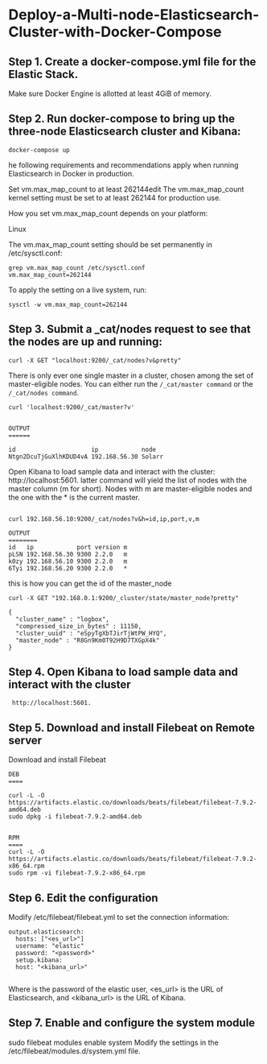 # Deploy-a-Multi-node-Elasticsearch-Cluster-with-Docker-Compose

## Step 1. Create a docker-compose.yml file for the Elastic Stack.

Make sure Docker Engine is allotted at least 4GiB of memory.

## Step 2. Run docker-compose to bring up the three-node Elasticsearch cluster and Kibana:

```
docker-compose up

```
he following requirements and recommendations apply when running Elasticsearch in Docker in production.

Set vm.max_map_count to at least 262144edit
The vm.max_map_count kernel setting must be set to at least 262144 for production use.

How you set vm.max_map_count depends on your platform:

Linux

The vm.max_map_count setting should be set permanently in /etc/sysctl.conf:
```
grep vm.max_map_count /etc/sysctl.conf
vm.max_map_count=262144
```
To apply the setting on a live system, run:

```
sysctl -w vm.max_map_count=262144
```

## Step 3. Submit a _cat/nodes request to see that the nodes are up and running:

```
curl -X GET "localhost:9200/_cat/nodes?v&pretty"
```

There is only ever one single master in a cluster, chosen among the set of master-eligible nodes.
You can either run the ```/_cat/master command``` or the ```/_cat/nodes command```.

```
curl 'localhost:9200/_cat/master?v'


OUTPUT
======

id                     ip            node
Ntgn2DcuTjGuXlhKDUD4vA 192.168.56.30 Solarr

```
Open Kibana to load sample data and interact with the cluster: http://localhost:5601.
latter command will yield the list of nodes with the master column (m for short). Nodes with m are master-eligible nodes and the one with the * is the current master.

```

curl 192.168.56.10:9200/_cat/nodes?v&h=id,ip,port,v,m

OUTPUT
========
id   ip            port version m
pLSN 192.168.56.30 9300 2.2.0   m
k0zy 192.168.56.10 9300 2.2.0   m
6Tyi 192.168.56.20 9300 2.2.0   *

```


this is how you can get the id of the master_node

```
curl -X GET "192.168.0.1:9200/_cluster/state/master_node?pretty"

{
  "cluster_name" : "logbox",
  "compressed_size_in_bytes" : 11150,
  "cluster_uuid" : "eSpyTgXbTJirTjWtPW_HYQ",
  "master_node" : "R8Gn9Km0T92H9D7TXGpX4k"
}
```


## Step 4. Open Kibana to load sample data and interact with the cluster

```
 http://localhost:5601.
 ```
 
## Step 5. Download and install Filebeat on Remote server

Download and install Filebeat

```
DEB
====

curl -L -O https://artifacts.elastic.co/downloads/beats/filebeat/filebeat-7.9.2-amd64.deb
sudo dpkg -i filebeat-7.9.2-amd64.deb


RPM
====
curl -L -O https://artifacts.elastic.co/downloads/beats/filebeat/filebeat-7.9.2-x86_64.rpm
sudo rpm -vi filebeat-7.9.2-x86_64.rpm

```

## Step 6. Edit the configuration

Modify /etc/filebeat/filebeat.yml to set the connection information:

```
output.elasticsearch:
  hosts: ["<es_url>"]
  username: "elastic"
  password: "<password>"
  setup.kibana:
  host: "<kibana_url>"
  
```
Where <password> is the password of the elastic user, <es_url> is the URL of Elasticsearch, and <kibana_url> is the URL of Kibana.

  
## Step 7. Enable and configure the system module


sudo filebeat modules enable system
Modify the settings in the /etc/filebeat/modules.d/system.yml file.  


